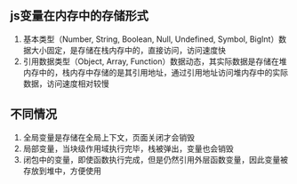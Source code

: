 ## js变量在内存中的存储形式

1. 基本类型（Number, String, Boolean, Null, Undefined, Symbol, BigInt）数据大小固定，是存储在栈内存中的，直接访问，访问速度快
2. 引用数据类型（Object, Array, Function）数据动态，其实际数据是存储在堆内存中的，栈内存中存储的是其引用地址，通过引用地址访问堆内存中的实际数据，访问速度相对较慢

## 不同情况

1. 全局变量是存储在全局上下文，页面关闭才会销毁
2. 局部变量，当块级作用域执行完毕，栈被弹出，变量也会销毁
3. 闭包中的变量，即使函数执行完成，但是仍然引用外层函数变量，因此变量被存放到堆中，方便使用